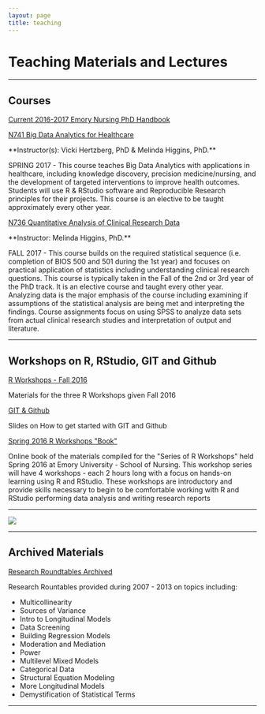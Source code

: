 ```yaml
---
layout: page
title: teaching
---
```


# Teaching Materials and Lectures

<hr/>

## Courses

[Current 2016-2017 Emory Nursing PhD Handbook](http://www.nursing.emory.edu/_includes/documents/site-wide/handbooks/2016-17_phd_handbook.pdf)

<p>
 <a class="redbutton" href="https://melindahiggins2000.github.io/N741bigdata/" target="_blank">N741 Big Data Analytics for Healthcare</a> 
</p>
**Instructor(s): Vicki Hertzberg, PhD & Melinda Higgins, PhD.**
<p>
SPRING 2017 - This course teaches Big Data Analytics with applications in healthcare, including knowledge discovery, precision medicine/nursing, and the development of targeted interventions to improve health outcomes. Students will use R & RStudio software and Reproducible Research principles for their projects. This course is an elective to be taught approximately every other year. 
</p>

<p>
 <a class="redbutton" href="{{ site.url }}/teaching/" target="_blank">N736 Quantitative Analysis of Clinical Research Data</a> 
</p>
**Instructor: Melinda Higgins, PhD.**
<p>
FALL 2017 - This course builds on the required statistical sequence (i.e. completion of BIOS 500 and 501 during the 1st year) and focuses on practical application of statistics including understanding clinical research questions. This course is typically taken in the Fall of the 2nd or 3rd year of the PhD track. It is an elective course and taught every other year. Analyzing data is the major emphasis of the course including examining if assumptions of the statistical analysis are being met and interpreting the findings.  Course assignments focus on using SPSS to analyze data sets from actual clinical research studies and interpretation of output and literature. 
</p>

<hr/>

## Workshops on R, RStudio, GIT and Github

<p>
 <a class="redbutton" href="{{ site.url }}/teaching/RWorkshopsFall2016" target="_blank">R Workshops - Fall 2016</a> 
</p>
<p>
Materials for the three R Workshops given Fall 2016
</p>

<p>
 <a class="redbutton" href="{{ site.url }}/teaching/CDCslidesMar2016" target="_blank">GIT & Github</a> 
</p>
<p>
Slides on How to get started with GIT and Github
</p>

<p>
 <a class="redbutton" href="https://www.gitbook.com/book/melindahiggins2000/a-series-of-r-workshops/details" target="_blank">Spring 2016 R Workshops "Book"</a>
</p>
<p>
Online book of the materials compiled for the "Series of R Workshops" held Spring 2016 at Emory University - School of Nursing. This workshop series will have 4 workshops - each 2 hours long with a focus on hands-on learning using R and RStudio. These workshops are introductory and provide skills necessary to begin to be comfortable working with R and RStudio performing data analysis and writing research reports
</p>

<hr/>

<a href="{{ site.url }}/teaching/RR" target="_blank"><img class="centered" src="{{ site.url }}/images/website/sky01.jpg"/></a>

<hr/>

## Archived Materials

<p>
 <a class="redbutton" href="{{ site.url }}/teaching/RR">Research Roundtables Archived</a>
</p>

Research Rountables provided during 2007 - 2013 on topics including: 

* Multicollinearity 
* Sources of Variance
* Intro to Longitudinal Models
* Data Screening
* Building Regression Models
* Moderation and Mediation
* Power
* Multilevel Mixed Models
* Categorical Data
* Structural Equation Modeling
* More Longitudinal Models
* Demystification of Statistical Terms

<hr/>




